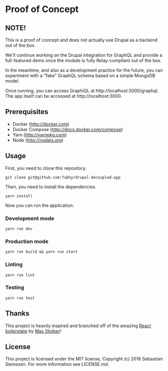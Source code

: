# Proof of Concept

## NOTE!

This is a proof of concept and does not actually use Drupal as a backend out of the box.

We'll continue working on the Drupal integration for GraphQL and provide a full-featured
demo once the module is fully Relay-compliant out of the box.

In the meantime, and also as a development practice for the future, you can experiment
with a "fake" GraphQL schema based on a simple MongoDB model.

Once running, you can access GraphiQL at http://localhost:3000/graphql. The app itself
can be accessed at http://localhost:3000.

## Prerequisites

- Docker (http://docker.com)
- Docker Compose (http://docs.docker.com/compose)
- Yarn (http://yarnpkg.com)
- Node (http://nodejs.org)

## Usage

First, you need to clone this repository.

``
git clone git@github.com:fubhy/drupal-decoupled-app
``

Then, you need to install the dependencies.

``
yarn install
``

Now you can run the application.

### Development mode

``
yarn run dev
``

### Production mode

``
yarn run build && yarn run start
``

### Linting

``
yarn run lint
``

### Testing

``
yarn run test
``

## Thanks

This project is heavily inspired and branched off of the amazing
[React boilerplate](https://github.com/mxstbr/react-boilerplate) by
[Max Stoiber](https://twitter.com/mxstbr)!

## License

This project is licensed under the MIT license, Copyright (c) 2016 Sebastian Siemssen. For more information see LICENSE.md.
